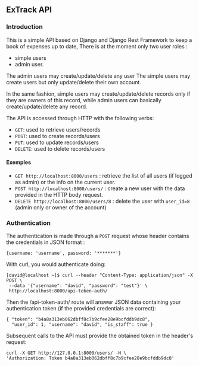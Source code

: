 ## ExTrack API

### Introduction
This is a simple API  based on Django and Django Rest 
Framework to keep a book of expenses up to date,
There is at the moment only two user roles : 

* simple users 
* admin user.

The admin users may create/update/delete any user
The simple users may create users but only 
update/delete their own account.

In the same fashion, simple users may create/update/delete records 
only if they are owners of this record, while
admin users can basically create/update/delete any record.

The API is accessed through HTTP with the following verbs:

* `GET`: used to retrieve users/records
* `POST`: used to create records/users
* `PUT`: used to update records/users
* `DELETE`: used to delete records/users

#### Exemples

* `GET http://localhost:8000/users` :  retrieve 
the list of all users (if logged as admin) or the info on the current user.
* `POST http://localhost:8000/users/` : create 
a new user with the data provided in the HTTP body request.
* `DELETE http://localhost:8000/users/8` : delete 
the user with `user_id=8` (admin only or owner of the account)

### Authentication

The authentication is made through a `POST` request whose header
contains the credentials in JSON format :

```{username: 'username', password: '*******'}```

With curl, you would authenticate doing:

```
[david@localhost ~]$ curl --header "Content-Type: application/json" -X POST \
 --data '{"username": "david", "password": "test"}' \
 http://localhost:8000/api-token-auth/ 
```

Then the /api-token-auth/ route will answer JSON data 
containing your authentication token (if the provided credentials
are correct):

```
{ "token": "b4a8a313eb062dbff8c7b9cfee28e9bcfddb9dc8",
  "user_id": 1, "username": "david", "is_staff": true }
```

Subsequent calls to the API must provide the obtained token
in the header's request:

```
curl -X GET http://127.0.0.1:8000/users/ -H \
'Authorization: Token b4a8a313eb062dbff8c7b9cfee28e9bcfddb9dc8'
```
